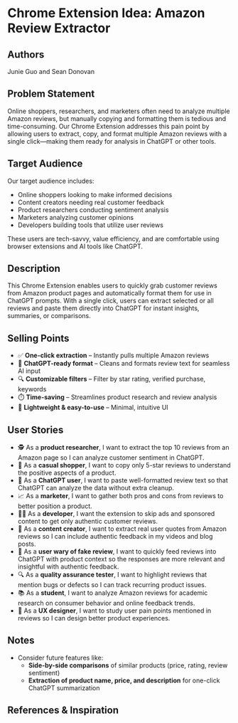 # Chrome Extension Idea: Amazon Review Extractor

## Authors

Junie Guo and Sean Donovan

## Problem Statement

Online shoppers, researchers, and marketers often need to analyze multiple Amazon reviews, but manually copying and formatting them is tedious and time-consuming. Our Chrome Extension addresses this pain point by allowing users to extract, copy, and format multiple Amazon reviews with a single click—making them ready for analysis in ChatGPT or other tools.

## Target Audience

Our target audience includes:

- Online shoppers looking to make informed decisions
- Content creators needing real customer feedback
- Product researchers conducting sentiment analysis
- Marketers analyzing customer opinions
- Developers building tools that utilize user reviews

These users are tech-savvy, value efficiency, and are comfortable using browser extensions and AI tools like ChatGPT.

## Description

This Chrome Extension enables users to quickly grab customer reviews from Amazon product pages and automatically format them for use in ChatGPT prompts. With a single click, users can extract selected or all reviews and paste them directly into ChatGPT for instant insights, summaries, or comparisons.

## Selling Points

- ✅ **One-click extraction** – Instantly pulls multiple Amazon reviews  
- 🧠 **ChatGPT-ready format** – Cleans and formats review text for seamless AI input  
- 🔍 **Customizable filters** – Filter by star rating, verified purchase, keywords  
- ⏱️ **Time-saving** – Streamlines product research and review analysis  
- 🧩 **Lightweight & easy-to-use** – Minimal, intuitive UI  

## User Stories

- 🕵️ As a **product researcher**, I want to extract the top 10 reviews from an Amazon page so I can analyze customer sentiment in ChatGPT.  
- 🛒 As a **casual shopper**, I want to copy only 5-star reviews to understand the positive aspects of a product.  
- 💬 As a **ChatGPT user**, I want to paste well-formatted review text so that ChatGPT can analyze the data without extra cleanup.  
- 📈 As a **marketer**, I want to gather both pros and cons from reviews to better position a product.  
- 👨‍💻 As a **developer**, I want the extension to skip ads and sponsored content to get only authentic customer reviews.
- 🧾 As a **content creator**, I want to extract real user quotes from Amazon reviews so I can include authentic feedback in my videos and blog posts.
- 🧠 As a **user wary of fake review**, I want to quickly feed reviews into ChatGPT with product context so the responses are more relevant and insightful with authentic feedback.
- 🔍 As a **quality assurance tester**, I want to highlight reviews that mention bugs or defects so I can track recurring product issues.
- 📚 As a **student**, I want to analyze Amazon reviews for academic research on consumer behavior and online feedback trends.
- 🔧 As a **UX designer**, I want to study user pain points mentioned in reviews so I can design better product experiences.

## Notes

- Consider future features like:
  - **Side-by-side comparisons** of similar products (price, rating, review sentiment)
  - **Extraction of product name, price, and description** for one-click ChatGPT summarization

## References & Inspiration
